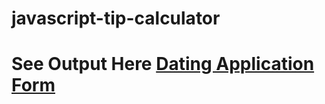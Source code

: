 # javascript-tip-calculator

# See Output Here <a href="https://dipakbhise.github.io/javascript-tip-calculator/">Dating Application Form
